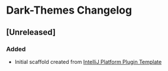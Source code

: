 <!-- Keep a Changelog guide -> https://keepachangelog.com -->

# Dark-Themes Changelog

## [Unreleased]
### Added
- Initial scaffold created from [IntelliJ Platform Plugin Template](https://github.com/JetBrains/intellij-platform-plugin-template)
